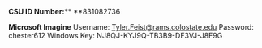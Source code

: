 **CSU ID Number:**** 
**831082736

**Microsoft Imagine**
Username: Tyler.Feist@rams.colostate.edu
Password: chester612
Windows Key: NJ8QJ-KYJ9Q-TB3B9-DF3VJ-J8F9G